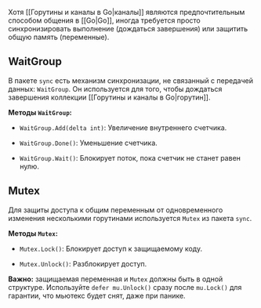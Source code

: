 Хотя [[Горутины и каналы в Go|каналы]] являются предпочтительным способом общения в [[Go|Go]], иногда требуется просто синхронизировать выполнение (дождаться завершения) или защитить общую память (переменные).

## WaitGroup

В пакете `sync` есть механизм синхронизации, не связанный с передачей данных: `WaitGroup`. Он используется для того, чтобы дождаться завершения коллекции [[Горутины и каналы в Go|горутин]].

**Методы `WaitGroup`:**

- `WaitGroup.Add(delta int)`: Увеличение внутреннего счетчика.

- `WaitGroup.Done()`: Уменьшение счетчика.

- `WaitGroup.Wait()`: Блокирует поток, пока счетчик не станет равен нулю.

## Mutex

Для защиты доступа к общим переменным от одновременного изменения несколькими горутинами используется `Mutex` из пакета `sync`.

**Методы `Mutex`:**

- `Mutex.Lock()`: Блокирует доступ к защищаемому коду.

- `Mutex.Unlock()`: Разблокирует доступ.

**Важно:** защищаемая переменная и `Mutex` должны быть в одной структуре. Используйте `defer mu.Unlock()` сразу после `mu.Lock()` для гарантии, что мьютекс будет снят, даже при панике.